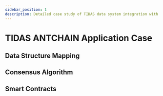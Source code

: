 ```yaml
---
sidebar_position: 1
description: Detailed case study of TIDAS data system integration with ANTCHAIN
---
```


# TIDAS ANTCHAIN Application Case

## Data Structure Mapping

## Consensus Algorithm

## Smart Contracts
